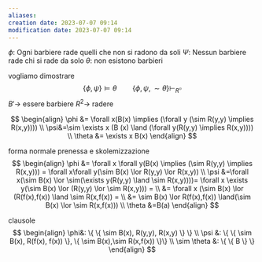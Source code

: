```yaml
---
aliases: 
creation date: 2023-07-07 09:14
modification date: 2023-07-07 09:14
---
```


$\phi :$ Ogni barbiere rade quelli che non si radono da soli
$\Psi :$ Nessun barbiere rade chi si rade da solo
$\theta  :$ non esistono barbieri

vogliamo dimostrare
$$ \{ \phi,\psi  \}\vDash \theta \qquad \{ \phi,\psi,\sim \theta \} \vdash_{R} \square$$
$B' \to$ essere barbiere
$R^2 \to$ radere

$$ \begin{align}
\phi &= \forall x(B(x)  \implies (\forall y  (\sim R(y,y) \implies R(x,y)))) \\
\psi&=\sim \exists x (B (x) \land (\forall y(R(y,y) \implies R(x,y)))) \\
\theta &= \exists x B(x) 
\end{align} $$

forma normale prenessa e skolemizzazione
$$ \begin{align}
\phi &= \forall x \forall y(B(x) \implies (\sim R(y,y) \implies R(x,y))) = \forall x\forall y(\sim B(x) \lor R(y,y) \lor R(x,y)) \\
\psi &=\forall x(\sim B(x) \lor \sim(\exists y(R(y,y) \land \sim R(x,y))))= \forall x \exists y(\sim B(x) \lor (R(y,y) \lor \sim R(x,y))) = \\
&= \forall x (\sim B(x) \lor (R(f(x),f(x)) \land \sim R(x,f(x)) = \\
&= \sim B(x) \lor R(f(x),f(x)) \land(\sim B(x) \lor \sim R(x,f(x)))  \\
\theta &=B(a)
\end{align} $$

clausole
$$ \begin{align}
\phi&: \{ \{ \sim B(x), R(y,y), R(x,y) \} \} \\
\psi &: \{ \{ \sim B(x), R(f(x), f(x)) \}, \{ \sim B(x),\sim R(x,f(x)) \}\} \\
\sim \theta &: \{ \{ B \} \}
\end{align} $$